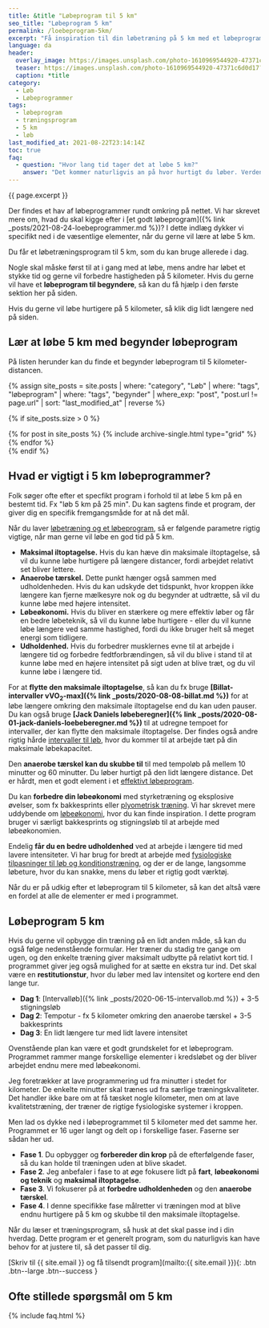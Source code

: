 ```yaml
---
title: &title "Løbeprogram til 5 km"
seo_title: "Løbeprogram 5 km"
permalink: /loebeprogram-5km/
excerpt: "Få inspiration til din løbetræning på 5 km med et løbeprogram. Lær at løbe 5 km eller bliv en hurtigere løber på distancen."
language: da
header:
  overlay_image: https://images.unsplash.com/photo-1610969544920-47371c6d0d17?ixid=MnwxMjA3fDB8MHxwaG90by1wYWdlfHx8fGVufDB8fHx8&ixlib=rb-1.2.1&auto=format&fit=crop&h=630&w=1200&q=10
  teaser: https://images.unsplash.com/photo-1610969544920-47371c6d0d17?ixid=MnwxMjA3fDB8MHxwaG90by1wYWdlfHx8fGVufDB8fHx8&ixlib=rb-1.2.1&auto=format&fit=crop&h=300&w=400&q=10
  caption: *title
category:
  - Løb
  - Løbeprogrammer
tags:
  - løbeprogram
  - træningsprogram
  - 5 km
  - løb
last_modified_at: 2021-08-22T23:14:14Z
toc: true
faq:
  - question: "Hvor lang tid tager det at løbe 5 km?"
    answer: "Det kommer naturligvis an på hvor hurtigt du løber. Verdensrekorden for mænd er 12:35, mens den for kvinder er 14:11. Mange drømmer om at komme under 20 minutter, men det kan også tage op til en 30-40 minutter, hvis du er begynder. Du kan bruge vores [beregner til løbehastighed](/hastighed/), hvis du kender din gennemsnitsfart."
---
```


{{ page.excerpt }}

Der findes et hav af løbeprogrammer rundt omkring på nettet. Vi har skrevet mere om, hvad du skal kigge efter i [et godt løbeprogram]({% link _posts/2021-08-24-loebeprogrammer.md %})? I dette indlæg dykker vi specifikt ned i de væsentlige elementer, når du gerne vil lære at løbe 5 km.

Du får et løbetræningsprogram til 5 km, som du kan bruge allerede i dag.

Nogle skal måske først til at i gang med at løbe, mens andre har løbet et stykke tid og gerne vil forbedre hastigheden på 5 kilometer. Hvis du gerne vil have et **løbeprogram til begyndere**, så kan du få hjælp i den første sektion her på siden.

Hvis du gerne vil løbe hurtigere på 5 kilometer, så klik dig lidt længere ned på siden.

## Lær at løbe 5 km med begynder løbeprogram

På listen herunder kan du finde et begynder løbeprogram til 5 kilometer-distancen.

{% assign site_posts = site.posts | where: "category", "Løb" | where: "tags", "løbeprogram" | where: "tags", "begynder" | where_exp: "post", "post.url != page.url" | sort: "last_modified_at" | reverse %}

{% if site_posts.size > 0 %}
<div class="feature__wrapper">
  {% for post in site_posts %}
    {% include archive-single.html type="grid" %}
  {% endfor %}
</div>
{% endif %}

## Hvad er vigtigt i 5 km løbeprogrammer?

Folk søger ofte efter et specfikt program i forhold til at løbe 5 km på en bestemt tid. Fx "løb 5 km på 25 min". Du kan sagtens finde et program, der giver dig en specifik fremgangsmåde for at nå det mål.

Når du laver [løbetræning og et løbeprogram](/artikel/kom-i-gang-med-loebetraeningen/), så er følgende parametre rigtig vigtige, når man gerne vil løbe en god tid på 5 km.

- **Maksimal iltoptagelse.** Hvis du kan hæve din maksimale iltoptagelse, så vil du kunne løbe hurtigere på længere distancer, fordi arbejdet relativt set bliver lettere.
- **Anaerobe tærskel.** Dette punkt hænger også sammen med udholdenheden. Hvis du kan udskyde det tidspunkt, hvor kroppen ikke længere kan fjerne mælkesyre nok og du begynder at udtrætte, så vil du kunne løbe med højere intensitet.
- **Løbeøkonomi.** Hvis du bliver en stærkere og mere effektiv løber og får en bedre løbeteknik, så vil du kunne løbe hurtigere - eller du vil kunne løbe længere ved samme hastighed, fordi du ikke bruger helt så meget energi som tidligere.
- **Udholdenhed.** Hvis du forbedrer musklernes evne til at arbejde i længere tid og forbedre fedtforbrændingen, så vil du blive i stand til at kunne løbe med en højere intensitet på sigt uden at blive træt, og du vil kunne løbe i længere tid.

For at **flytte den maksimale iltoptagelse**, så kan du fx bruge **[Billat-intervaller vVO<sub>2</sub>-max]({% link _posts/2020-08-08-billat.md %})** for at løbe længere omkring den maksimale iltoptagelse end du kan uden pauser. Du kan også bruge **[Jack Daniels løbeberegner]({% link _posts/2020-08-01-jack-daniels-loebeberegner.md %})** til at udregne tempoet for intervaller, der kan flytte den maksimale iltoptagelse. Der findes også andre rigtig hårde [intervaller til løb](/intervallob-intervaltraening/), hvor du kommer til at arbejde tæt på din maksimale løbekapacitet.

Den **anaerobe tærskel kan du skubbe til** til med tempoløb på mellem 10 minutter og 60 minutter. Du løber hurtigt på den lidt længere distance. Det er hårdt, men et godt element i et [effektivt løbeprogram](/artikel/det-mest-effektive-loebeprogram-til-forbedre-din-praestation/).

Du kan **forbedre din løbeøkonomi** med styrketræning og eksplosive øvelser, som fx bakkesprints eller [plyometrisk træning](/plyometrisk-traening/). Vi har skrevet mere uddybende om [løbeøkonomi](/lobeokonomi/), hvor du kan finde inspiration. I dette program bruger vi særligt bakkesprints og stigningsløb til at arbejde med løbeøkonomien.

Endelig **får du en bedre udholdenhed** ved at arbejde i længere tid med lavere intensiteter. Vi har brug for bredt at arbejde med [fysiologiske tilpasninger til løb og konditionstræning](/tilpasning-konditionstraening/), og der er de lange, langsomme løbeture, hvor du kan snakke, mens du løber et rigtig godt værktøj.

Når du er på udkig efter et løbeprogram til 5 kilometer, så kan det altså være en fordel at alle de elementer er med i programmet.

## Løbeprogram 5 km

Hvis du gerne vil opbygge din træning på en lidt anden måde, så kan du også følge nedenstående formular. Her træner du stadig tre gange om ugen, og den enkelte træning giver maksimalt udbytte på relativt kort tid. I programmet giver jeg også mulighed for at sætte en ekstra tur ind. Det skal være en **restitutionstur**, hvor du løber med lav intensitet og kortere end den lange tur.

- **Dag 1**: [Intervalløb]({% link _posts/2020-06-15-intervallob.md %}) + 3-5 stigningsløb
- **Dag 2**: Tempotur - fx 5 kilometer omkring den anaerobe tærskel + 3-5 bakkesprints
- **Dag 3**: En lidt længere tur med lidt lavere intensitet

Ovenstående plan kan være et godt grundskelet for et løbeprogram. Programmet rammer mange forskellige elementer i kredsløbet og der bliver arbejdet endnu mere med løbeøkonomi.

Jeg foretrækker at lave programmering ud fra minutter i stedet for kilometer. De enkelte minutter skal trænes ud fra særlige træningskvaliteter. Det handler ikke bare om at få tæsket nogle kilometer, men om at lave kvalitetstræning, der træner de rigtige fysiologiske systemer i kroppen.

Men lad os dykke ned i løbeprogrammet til 5 kilometer med det samme her. Programmet er 16 uger langt og delt op i forskellige faser. Faserne ser sådan her ud.

- **Fase 1**. Du opbygger og **forbereder din krop** på de efterfølgende faser, så du kan holde til træningen uden at blive skadet.
- **Fase 2**. Jeg anbefaler i fase to at øge fokusere lidt på **fart**, **løbeøkonomi og teknik** og **maksimal iltoptagelse**.
- **Fase 3**. Vi fokuserer på at **forbedre udholdenheden** og den **anaerobe tærskel**.
- **Fase 4**. I denne specifikke fase målretter vi træningen mod at blive endnu hurtigere på 5 km og skubbe til den maksimale iltoptagelse.

Når du læser et træningsprogram, så husk at det skal passe ind i din hverdag. Dette program er et generelt program, som du naturligvis kan have behov for at justere til, så det passer til dig.

[Skriv til {{ site.email }} og få tilsendt program](mailto:{{ site.email }}){: .btn .btn--large .btn--success }

## Ofte stillede spørgsmål om 5 km

{% include faq.html %}
